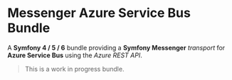 # Messenger Azure Service Bus Bundle
A **Symfony 4 / 5 / 6** bundle providing a **Symfony Messenger** *transport* for **Azure Service Bus** using the *Azure REST API*.

>This is a work in progress bundle.